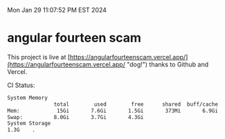 Mon Jan 29 11:07:52 PM EST 2024

# angular fourteen scam


This project is live at [https://angularfourteenscam.vercel.app/](https://angularfourteenscam.vercel.app/ "dog!") thanks to Github and Vercel.

CI Status: 

```bash
System Memory
               total        used        free      shared  buff/cache   available
Mem:            15Gi       7.6Gi       1.5Gi       373Mi       6.9Gi       7.7Gi
Swap:          8.0Gi       3.7Gi       4.3Gi
System Storage
1.3G	.
```
